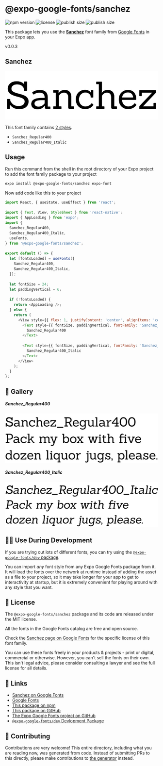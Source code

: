 # @expo-google-fonts/sanchez

![npm version](https://flat.badgen.net/npm/v/@expo-google-fonts/sanchez)
![license](https://flat.badgen.net/github/license/expo/google-fonts)
![publish size](https://flat.badgen.net/packagephobia/install/@expo-google-fonts/sanchez)
![publish size](https://flat.badgen.net/packagephobia/publish/@expo-google-fonts/sanchez)

This package lets you use the [**Sanchez**](https://fonts.google.com/specimen/Sanchez) font family from [Google Fonts](https://fonts.google.com/) in your Expo app.

v0.0.3

## Sanchez

![Sanchez](./font-family.png)

This font family contains [2 styles](#-gallery).

- `Sanchez_Regular400`
- `Sanchez_Regular400_Italic`

## Usage

Run this command from the shell in the root directory of your Expo project to add the font family package to your project
```sh
expo install @expo-google-fonts/sanchez expo-font
```

Now add code like this to your project
```js
import React, { useState, useEffect } from 'react';

import { Text, View, StyleSheet } from 'react-native';
import { AppLoading } from 'expo';
import {
  Sanchez_Regular400,
  Sanchez_Regular400_Italic,
  useFonts,
} from '@expo-google-fonts/sanchez';

export default () => {
  let [fontsLoaded] = useFonts({
    Sanchez_Regular400,
    Sanchez_Regular400_Italic,
  });

  let fontSize = 24;
  let paddingVertical = 6;

  if (!fontsLoaded) {
    return <AppLoading />;
  } else {
    return (
      <View style={{ flex: 1, justifyContent: 'center', alignItems: 'center' }}>
        <Text style={{ fontSize, paddingVertical, fontFamily: 'Sanchez_Regular400' }}>
          Sanchez_Regular400
        </Text>

        <Text style={{ fontSize, paddingVertical, fontFamily: 'Sanchez_Regular400_Italic' }}>
          Sanchez_Regular400_Italic
        </Text>
      </View>
    );
  }
};

```

## 🔡 Gallery

##### Sanchez_Regular400
![Sanchez_Regular400](./d4353709b92c21bf0606f2e6c956fddf56ee0fdea20110524ed03052efcc2bbe.ttf.png)

##### Sanchez_Regular400_Italic
![Sanchez_Regular400_Italic](./62da09506355ddb13a8f3a0b9829d9420e5a0dc10a04fe9d6bd314501b513c93.ttf.png)


## 👩‍💻 Use During Development

If you are trying out lots of different fonts, you can try using the [`@expo-google-fonts/dev` package](https://github.com/expo/google-fonts/tree/master/font-packages/dev#readme).

You can import *any* font style from any Expo Google Fonts package from it. It will load the fonts
over the network at runtime instead of adding the asset as a file to your project, so it may take longer
for your app to get to interactivity at startup, but it is extremely convenient
for playing around with any style that you want.

## 📖 License

The `@expo-google-fonts/sanchez` package and its code are released under the MIT license.

All the fonts in the Google Fonts catalog are free and open source.

Check the [Sanchez page on Google Fonts](https://fonts.google.com/specimen/Sanchez) for the specific license of this font family.

You can use these fonts freely in your products & projects - print or digital, commercial or otherwise. However, you can't sell the fonts on their own. This isn't legal advice, please consider consulting a lawyer and see the full license for all details.

## 🔗 Links

- [Sanchez on Google Fonts](https://fonts.google.com/specimen/Sanchez)
- [Google Fonts](https://fonts.google.com/)
- [This package on npm](https://www.npmjs.com/package/@expo-google-fonts/sanchez)
- [This package on GitHub](https://github.com/expo/google-fonts/tree/master/font-packages/sanchez)
- [The Expo Google Fonts project on GitHub](https://github.com/expo/google-fonts)
- [`@expo-google-fonts/dev` Devlopment Package](https://github.com/expo/google-fonts/tree/master/font-packages/dev)


## 🤝 Contributing

Contributions are very welcome! This entire directory, including what you are reading now, was generated from code. Instead of submitting PRs to this directly, please make contributions to [the generator](https://github.com/expo/google-fonts/tree/master/packages/generator) instead.
